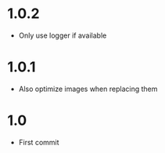 # 1.0.2

- Only use logger if available

# 1.0.1

- Also optimize images when replacing them

# 1.0

- First commit
